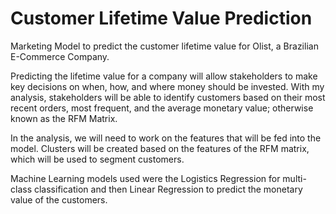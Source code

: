 # Customer Lifetime Value Prediction

Marketing Model to predict the customer lifetime value for Olist, a Brazilian E-Commerce Company.

Predicting the lifetime value for a company will allow stakeholders to make key decisions on when, how, and where money should be invested. With my analysis, stakeholders will be able to identify customers based on their most recent orders, most frequent, and the average monetary value; otherwise known as the RFM Matrix.

In the analysis, we will need to work on the features that will be fed into the model. Clusters will be created based on the features of the RFM matrix, which will be used to segment customers.

Machine Learning models used were the Logistics Regression for multi-class classification and then Linear Regression to predict the monetary value of the customers.
